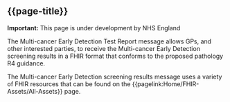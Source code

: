## {{page-title}}

  <div markdown="span" class="alert alert-warning" role="alert"><i class="fa fa-warning"></i><b> Important:</b> This page is under development by NHS England</div>

The Multi-cancer Early Detection Test Report message allows GPs, and other interested parties, to receive the Multi-cancer Early Detection screening results in a FHIR format that conforms to the proposed pathology R4 guidance.
 
The Multi-cancer Early Detection screening results message uses a variety of FHIR resources that can be found on the {{pagelink:Home/FHIR-Assets/All-Assets}} page.

